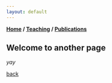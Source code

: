 ```yaml
---
layout: default
---
```

**[Home](./) / [Teaching](./teaching.html) / [Publications](./publications.html)**

## Welcome to another page

_yay_

[back](./)
